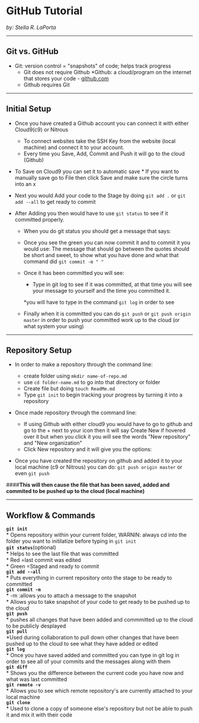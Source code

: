 # GitHub Tutorial

_by: Stella R. LaPorta_

---
## Git vs. GitHub
* Git: version control = "snapshots" of code; helps track progress
    * Git does not require Github
*Github: a cloud/program on the internet that stores your code - [github.com](https://github.com/)
    * Github requires Git

---
## Initial Setup
* Once you have created a Github account you can connect it with either Cloud9(c9) or Nitrous
    * To connect websites take the SSH Key from the website (local machine) and connect it to your account.
    * Every time you Save, Add, Commit and Push it will go to the cloud (Github) 

* To Save on Cloud9 you can set it to automatic save 
        * If you want to manually save go to File then click Save and make sure the circle turns into an x
* Next you would Add your code to the Stage by doing `git add .` or `git add --all` to get ready to commit 
* After Adding you then would have to use `git status` to see if it committed properly.
    
    * When you do git status you should get a message that says:
    
    
    * Once you see the green you can now commit it and to commit it you would use:
    The message that should go between the quotes should be short and sweet, to show what you have done and what that command did 
    `git commit -m " "`
    * Once it has been committed you will see:
    
        * Type in git log to see if it was committed, at that time you will see your message to yourself and the time you committed it.
        
        *you will have to type in the command `git log` in order to see 
      
    * Finally when it is committed you can do `git push` or `git push origin master` in order to push your committed work up to the cloud (or what system your using)

---
## Repository Setup
* In order to make a repository through the command line:
    * create folder using `mkdir name-of-repo.md`
    * use `cd folder-name.md` to go into that directory or folder
    * Create file but doing `touch ReadMe.md`
    * Type `git init` to begin tracking your progress by turning it into a repository
* Once made repository through the command line:
    * If using Github with either cloud9 you would have to go to github and go to the + next to your icon then it will say Create New if hovered over it but when you click it you will see the words "New repository" and "New organization"
    * Click New repository and it will give you the options:
    
* Once you have created the repository on github and added it to your local machine (c9 or Nitrous) you can do:
            `git push origin master` or even `git push`  

####**This will then cause the file that has been saved, added and commited to be pushed up to the cloud (local machine)**

---
## Workflow & Commands

**`git init`**  
    * Opens repository within your current folder, WARNIN: always cd into the folder you want to initilatize before typing in `git init`  
**`git status`**(optional)  
    * Helps to see the last file that was committed  
        * Red =last commit was edited  
        * Green =Staged and ready to commit  
**`git add --all`**  
    * Puts everything in current repository onto the stage to be ready to committed  
**`git commit -m`**  
    * -m :allows you to attach a message to the snapshot  
    * Allows you to take snapshot of your code to get ready to be pushed up to the cloud  
**`git push`**  
    * pushes all changes that have been added and commmitted up to the cloud to be publicly desplayed  
**`git pull`**  
    *Used during collaboration to pull down other changes that have been pushed up to the cloud to see what they have added or edited  
**`git log`**  
    * Once you have saved added and committed you can type in git log in order to see all of your commits and the messages along with them  
**`git diff`**  
    * Shows you the difference between the current code you have now and what was last committed  
**`git remote -v`**  
    * Allows you to see which remote repository's are currently attached to your local machine  
**`git clone`**  
    * Used to clone a copy of someone else's repository but not be able to push it and mix it with their code  
    